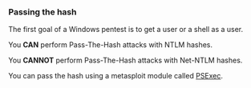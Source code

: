 ### Passing the hash
The first goal of a Windows pentest is to get a user or a shell as a user.

You **CAN** perform Pass-The-Hash attacks with NTLM hashes.

You **CANNOT** perform Pass-The-Hash attacks with Net-NTLM hashes.

You can pass the hash using a metasploit module called [PSExec](https://www.offensive-security.com/metasploit-unleashed/psexec-pass-hash/).
